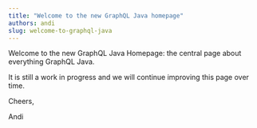 ```yaml
---
title: "Welcome to the new GraphQL Java homepage"
authors: andi
slug: welcome-to-graphql-java
---
```


Welcome to the new GraphQL Java Homepage: the central page about everything GraphQL Java.

It is still a work in progress and we will continue improving this page over time.

Cheers,

Andi
